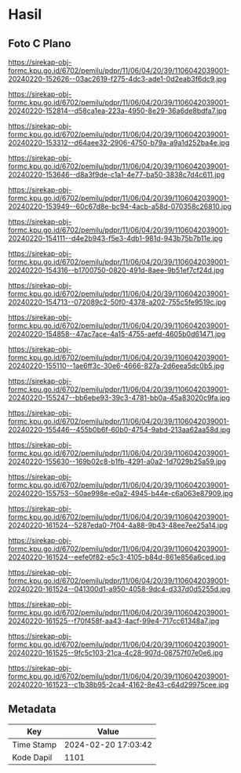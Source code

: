 # Hasil

## Foto C Plano

https://sirekap-obj-formc.kpu.go.id/6702/pemilu/pdpr/11/06/04/20/39/1106042039001-20240220-152626--03ac2619-f275-4dc3-ade1-0d2eab3f6dc9.jpg

https://sirekap-obj-formc.kpu.go.id/6702/pemilu/pdpr/11/06/04/20/39/1106042039001-20240220-152814--d58ca1ea-223a-4950-8e29-36a6de8bdfa7.jpg

https://sirekap-obj-formc.kpu.go.id/6702/pemilu/pdpr/11/06/04/20/39/1106042039001-20240220-153312--d64aee32-2906-4750-b79a-a9a1d252ba4e.jpg

https://sirekap-obj-formc.kpu.go.id/6702/pemilu/pdpr/11/06/04/20/39/1106042039001-20240220-153646--d8a3f9de-c1a1-4e77-ba50-3838c7d4c611.jpg

https://sirekap-obj-formc.kpu.go.id/6702/pemilu/pdpr/11/06/04/20/39/1106042039001-20240220-153949--60c67d8e-bc94-4acb-a58d-070358c26810.jpg

https://sirekap-obj-formc.kpu.go.id/6702/pemilu/pdpr/11/06/04/20/39/1106042039001-20240220-154111--d4e2b943-f5e3-4db1-981d-943b75b7b11e.jpg

https://sirekap-obj-formc.kpu.go.id/6702/pemilu/pdpr/11/06/04/20/39/1106042039001-20240220-154316--b1700750-0820-491d-8aee-9b51ef7cf24d.jpg

https://sirekap-obj-formc.kpu.go.id/6702/pemilu/pdpr/11/06/04/20/39/1106042039001-20240220-154713--072089c2-50f0-4378-a202-755c5fe9519c.jpg

https://sirekap-obj-formc.kpu.go.id/6702/pemilu/pdpr/11/06/04/20/39/1106042039001-20240220-154858--47ac7ace-4a15-4755-aefd-4605b0d61471.jpg

https://sirekap-obj-formc.kpu.go.id/6702/pemilu/pdpr/11/06/04/20/39/1106042039001-20240220-155110--1ae6ff3c-30e6-4666-827a-2d6eea5dc0b5.jpg

https://sirekap-obj-formc.kpu.go.id/6702/pemilu/pdpr/11/06/04/20/39/1106042039001-20240220-155247--bb6ebe93-39c3-4781-bb0a-45a83020c9fa.jpg

https://sirekap-obj-formc.kpu.go.id/6702/pemilu/pdpr/11/06/04/20/39/1106042039001-20240220-155446--455b0b6f-60b0-4754-9abd-213aa62aa58d.jpg

https://sirekap-obj-formc.kpu.go.id/6702/pemilu/pdpr/11/06/04/20/39/1106042039001-20240220-155630--169b02c8-b1fb-4291-a0a2-1d7029b25a59.jpg

https://sirekap-obj-formc.kpu.go.id/6702/pemilu/pdpr/11/06/04/20/39/1106042039001-20240220-155753--50ae998e-e0a2-4945-b44e-c6a063e87909.jpg

https://sirekap-obj-formc.kpu.go.id/6702/pemilu/pdpr/11/06/04/20/39/1106042039001-20240220-161524--5287eda0-7f04-4a88-9b43-48ee7ee25a14.jpg

https://sirekap-obj-formc.kpu.go.id/6702/pemilu/pdpr/11/06/04/20/39/1106042039001-20240220-161524--eefe0f82-e5c3-4105-b84d-861e856a6ced.jpg

https://sirekap-obj-formc.kpu.go.id/6702/pemilu/pdpr/11/06/04/20/39/1106042039001-20240220-161524--041300d1-a950-4058-9dc4-d337d0d5255d.jpg

https://sirekap-obj-formc.kpu.go.id/6702/pemilu/pdpr/11/06/04/20/39/1106042039001-20240220-161525--f70f458f-aa43-4acf-99e4-717cc61348a7.jpg

https://sirekap-obj-formc.kpu.go.id/6702/pemilu/pdpr/11/06/04/20/39/1106042039001-20240220-161525--9fc5c103-21ca-4c28-907d-08757f07e0e6.jpg

https://sirekap-obj-formc.kpu.go.id/6702/pemilu/pdpr/11/06/04/20/39/1106042039001-20240220-161523--c1b38b95-2ca4-4162-8e43-c64d29975cee.jpg


## Metadata

| Key        | Value               |
| ---------- | ------------------- |
| Time Stamp | 2024-02-20 17:03:42 |
| Kode Dapil | 1101                |



